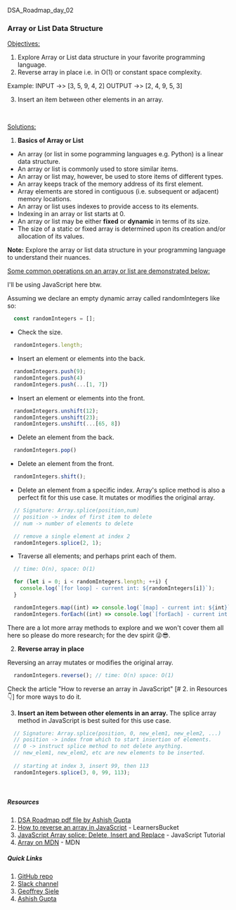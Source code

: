 DSA_Roadmap_day_02

### Array or List Data Structure

<u>Objectives:</u>
1. Explore Array or List data structure in your favorite programming language.
2. Reverse array in place i.e. in O(1) or constant space complexity.

Example:
INPUT ->> [3, 5, 9, 4, 2]
OUTPUT ->> [2, 4, 9, 5, 3]

3. Insert an item between other elements in an array.
<br>

<u>Solutions:</u>

1. **Basics of Array or List**
* An array (or list in some pogramming languages e.g. Python) is a linear data structure.
* An array or list is commonly used to store similar items.
* An array or list may, however, be used to store items of different types.
* An array keeps track of the memory address of its first element.
* Array elements are stored in contiguous (i.e. subsequent or adjacent) memory locations.
* An array or list uses indexes to provide access to its elements.
* Indexing in an array or list starts at 0.
* An array or list may be either **fixed** or **dynamic** in terms of its size.
* The size of a static or fixed array is determined upon its creation and/or allocation of its values. 

**Note:** Explore the array or list data structure in your programming language to understand their nuances.

<u>Some common operations on an array or list are demonstrated below:</u>

I'll be using JavaScript here btw.

Assuming we declare an empty dynamic array called randomIntegers like so:
``` JavaScript
  const randomIntegers = [];
```

* Check the size.
``` JavaScript
  randomIntegers.length;
```

* Insert an element or elements into the back.
``` JavaScript
  randomIntegers.push(9);
  randomIntegers.push(4)
  randomIntegers.push(...[1, 7])
```

* Insert an element or elements into the front.
``` JavaScript
  randomIntegers.unshift(12);
  randomIntegers.unshift(23);
  randomIntegers.unshift(...[65, 8])
```

* Delete an element from the back.
``` JavaScript
  randomIntegers.pop()
```

* Delete an element from the front.
``` JavaScript
  randomIntegers.shift();
```

* Delete an element from a specific index.
Array's splice method is also a perfect fit for this use case. It mutates or modifies the original array.
``` JavaScript
  // Signature: Array.splice(position,num)
  // position -> index of first item to delete
  // num -> number of elements to delete

  // remove a single element at index 2
  randomIntegers.splice(2, 1); 
```

* Traverse all elements; and perhaps print each of them. 
``` JavaScript
  // time: O(n), space: O(1)

  for (let i = 0; i < randomIntegers.length; ++i) {
    console.log(`[for loop] - current int: ${randomIntegers[i]}`);
  }

  randomIntegers.map((int) => console.log(`[map] - current int: ${int}`));
  randomIntegers.forEach((int) => console.log(`[forEach] - current int: ${int}`));
```

There are a lot more array methods to explore and we won't cover them all here so please do more research; for the dev spirit 😜😎.
<br>

2. **Reverse array in place**

Reversing an array mutates or modifies the original array.
``` JavaScript
  randomIntegers.reverse(); // time: O(n) space: O(1)
```
Check the article "How to reverse an array in JavaScript" [# 2. in Resources 👇] for more ways to do it.
<br>

3. **Insert an item between other elements in an array.**
The splice array method in JavaScript is best suited for this use case. 
```JavaScript
  // Signature: Array.splice(position, 0, new_elem1, new_elem2, ...)
  // position -> index from which to start insertion of elements.
  // 0 -> instruct splice method to not delete anything.
  // new_elem1, new_elem2, etc are new elements to be inserted.
  
  // starting at index 3, insert 99, then 113
  randomIntegers.splice(3, 0, 99, 113);
```
<br>

##### Resources
1. [DSA Roadmap pdf file by Ashish Gupta](https://bit.ly/3CNM9a9)
2. [How to reverse an array in JavaScript](https://bit.ly/3q711ZL) - LearnersBucket
3. [JavaScript Array splice: Delete, Insert and Replace](https://bit.ly/3TIDVG7) - JavaScript Tutorial
4. [Array on MDN](https://mzl.la/3RfLCC8) - MDN

##### Quick Links
1. [GitHub repo](https://bit.ly/3RfUrMf)
2. [Slack channel](https://bit.ly/3AJMuIm)
3. [Geoffrey Siele](https://bit.ly/3wPwrrm)
4. [Ashish Gupta](https://bit.ly/3TEDjBt)
